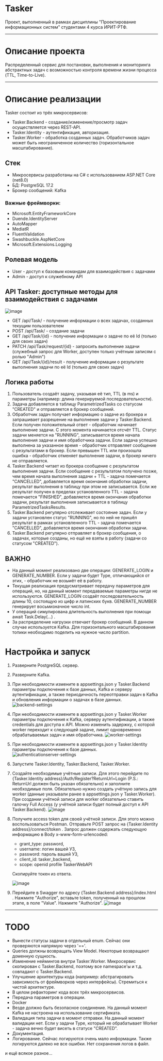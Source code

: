# Tasker
Проект, выполненный в рамках дисциплины "Проектирование информационных систем" студентами 4 курса ИРИТ-РТФ.   

<hr></hr>  

**Описание проекта**
=====================
Распределенный сервис для постановки, выполнения и мониторинга
абстрактных задач с возможностью контроля времени жизни процесса (TTL, Time-to-Live).

<hr></hr>  

**Описание реализации**
=====================
Tasker состоит из трёх микросервисов:
* Tasker.Backend - создание/изменение/просмотр задач осуществляется через REST-API.
* Tasker.Identity - аутентификация, авторизация.
* Tasker.Worker - обработка созданных задач.
Обработчиков задач может быть неограниченное количество (горизонтальное масштабирование).

Стек
-----------------------------------
* Микросервисы разработаны на C# с использованием ASP.NET Core (net8.0)
* БД: PostgreSQL 17.2
* Брокер сообщений: Kafka
### Важные фреймворки:
* Microsoft.EntityFrameworkCore
* Duende.IdentityServer
* AutoMapper
* MediatR
* FluentValidation
* Swashbuckle.AspNetCore
* Microsoft.Extensions.Logging 

Ролевая модель
-----------------------------------
* User - доступ к базовым командам для взаимодействия с задачами
* Admin - доступ к служебному API

API Tasker: доступные методы для взаимодействия с задачами
-----------------------------------
  ![image](https://github.com/user-attachments/assets/32dc7422-0b08-463d-90b0-7e055b174558)
  
* GET /api/Task/ - получение информации о всех задачах, созданных текущим пользователем
* POST /api/Task/ - создание задачи
* GET /api/Task/{id} - получение информации о задаче по её Id (только для своих задач)
* PATCH /api/Task/request/{id} - запросить выполнение задачи (служебный запрос для Worker, доступен только учётным записям с ролью "Admin")
* GET /api/Task/{id}/result - получение информации о результате выполнения задачи по её Id (только для своих задач)


Логика работы
-----------------------------------
1. Пользователь создаёт задачу, указывая её тип, TTL (в ms) и параметры (например: длина генерируемой последовательности).
2. Задача добавляется в таблицу ParametrizedTasks со статусом "CREATED" и отправляется в брокер сообщений.
3. Обработчик задач получает информацию о задаче из брокера и запрашивает разрешение на выполнение задачи у Tasker.Backend.
Если получен положительный ответ - обработчик начинает выполнение задачи. С этого момента начинается отсчёт TTL.
Статус задачи меняется на "RUNNING", записывается время начала выполнения задачи и имя обработчика задачи. 
Если задача успешно выполнена за указанное время - обработчик отправляет сообщение с результатами в брокер.
Если превышен TTL или произошла ошибка - обработчик отменяет выполнение задачи, в брокер ничего не отправляется.
4. Tasker.Backend читает из брокера сообщение с результатом выполнения задачи. Если сообщение с результатом получено позже, чем время начала выполнения задачи + TTL - задача помечается "CANCELLED", добавляется время окончания обработки задачи, результат выполнения в таблицу при этом не записывается.
Если же результат получен в пределах установленного TTL - задача помечается "FINISHED", добавляется время окончания обработки задачи, результат выполнения записывается в таблицу ParametrizedTasksResults.
5. Tasker.Backend регулярно отслеживает состояние задач. Если у задачи установлен статус "RUNNING", но по ней не пришёл результат в рамках установленного TTL - задача помечается "CANCELLED", добавляется время окончания обработки задачи.
6. Tasker.Backend регулярно отправляет в брокер сообщения, о задачах, которые созданы, но ещё не взяты в работу (задачи со статусом "CREATED").

ВАЖНО
-----------------------------------
* На данный момент реализовано две операции: GENERATE_LOGIN и GENERATE_NUMBER. Если у задачи будет Type, отличающийся от этих, - обработчик не возьмёт её в работу.
* Текущая реализация предусматривает передачу параметров для операций, но, на данный момент передаваемые параметры нигде не используются. GENERATE_LOGIN создаёт последовательность длины 10, состоящую из цифр и латинских букв. GENERATE_NUMBER генерирует восьмизначное число int.
* У операций симулирована длительность выполнения при помощи await Task.Delay(...) .
* За распределение нагрузки отвечает брокер сообщений. В данном случае используется Kafka. Для горизонтального масштабирования топики необходимо поделить на нужное число partition.

**Настройка и запуск**
=====================
1. Разверните PostgreSQL сервер.
2. Разверните Kafka. 
3. При необходимости измените в appsettings.json у Tasker.Backend параметры подключения к базе данных, Kafka и серверу аутентификации, а также периодичность переотправки задач в Kafka и обновления информации о задачах в базе данных.
![backend-settings](https://github.com/user-attachments/assets/6509d66e-045c-4e00-9050-3c831f9d36c9)
4. При необходимости измените в appsettings.json у Tasker.Worker параметры подключения к Kafka, серверу аутентификации, а также credentials для доступа к API. Можно изменить задержку, с которой worker переходит к следующей задаче, лимит одновременно обрабатываемых задач и имя обработчика.
![worker-settings](https://github.com/user-attachments/assets/d645f1c0-fe3a-4800-ac5f-eba11f77bfe9)
5. При необходимости измените в appsettings.json у Tasker.Identity параметры подключения к базе данных.
![authenticationserver-settings](https://github.com/user-attachments/assets/2e787de8-1235-44ce-b456-f6eb6b83f04c)
6. Запустите Tasker.Identity, Tasker.Backend, Tasker.Worker.
7. Создайте необходимые учётные записи. Для этого перейдите по {Tasker.Identity address}/Auth/Register?ReturnUrl=Login (P.S.: ReturnUrl должен быть указан обязательно) и заполните необходимые поля. Обязательно нужно создать учётную запись для worker (данные указывали ранее в appsettings.json у Tasker.Worker).
   При создании учётной записи для worker обязательно ставить галочку Full Access (у учётной записи будет полный доступ к API Tasker.Backend).
   ![image](https://github.com/user-attachments/assets/83066771-b4ba-45db-a1ab-7956f2a85f80)
8. Получите access token для своей учётной записи. Для этого можно воспользоваться Postman. Отправьте POST запрос на {Tasker.Identity address}/connect/token . Запрос должен содержать следующую информацию в Body x-www-form-urlencoded:
   * grant_type: password,
   * username: логин вашей УЗ,
   * password: пароль вашей УЗ,
   * client_id: tasker_backend,
   * scope: openid profile TaskerWebAPI

    Скопируйте токен из ответа.

   ![image](https://github.com/user-attachments/assets/c434505f-d7a4-46e7-934b-978a7bc794ea)

10. Перейдите в Swagger по адресу {Tasker.Backend address}/index.html . Нажмите "Authorize", вставьте token, полученный на прошлом этапе, в поле "Value". Нажмите "Authorize".
    ![image](https://github.com/user-attachments/assets/2683fb83-70a1-473f-b3c0-035b80f666e5)

<hr></hr>  

**TODO**
=====================
* Вынести статусы задачи в отдельный enum. Сейчас они проверяются напрямую через '=='.
* Queries должны возвращать View Model. Некоторые возвращают доменную сущность.
* Изменение неймингов внутри Tasker.Worker. Микросервис скопирован с Tasker.Backend, поэтому все namespace'ы и т.д. совпадают с Tasker.Backend.
* Улучшение архитектуры кода (например: абстрагировать зависимость от фреймворков через интерфейсы). Стремиться к чистой архитектуре.
* В целом рефакторинг кода всех трёх микросервисов.
* Передача параметров в операции.
* Docker
* Везде должно быть безопасное соединение. На данный момент Kafka не настроена на использование сертификата.
* Валидация типа задачи в момент отправки. На данный момент валидации нет. Если у задачи Type, который не обрабатывает Worker - задача вечно будет висеть в статусе "CREATED".
* Документация.
* Логирование. Сейчас логируются очень мало информации. Также логируются далеко не все ошибки. Нет сохранения логов в файл.

и ещё всякое разное...

